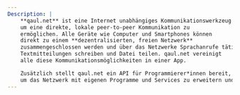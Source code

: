 ```yaml
---
Description: |
    **qaul.net** ist eine Internet unabhängiges Kommunikationswerkzeug 
    um eine direkte, lokale peer-to-peer Kommunikation zu 
    ermöglichen. Alle Geräte wie Computer und Smartphones können 
    direkt zu einem **dezentralisierten, freien Netzwerk** 
    zusammengeschlossen werden und über das Netzwerke Sprachanrufe tätigen, 
    Textmitteilungen schreiben und Datei teilen. qaul.net vereinigt 
    alle diese Kommunikationsmöglichkeiten in einer App.

    Zusätzlich stellt qaul.net ein API für Programmierer*innen bereit, 
    um das Netzwerk mit eigenen Programme und Services zu erweitern und zu nutzen.
---
```



